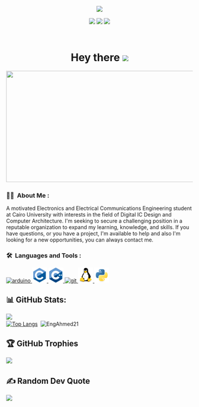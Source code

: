 
<p align="center"><img src="https://media.giphy.com/media/u2pmTWUi0MXjyrMaVj/giphy.gif" width="100"/></p>
<p align="center">
    <a href= "https://twitter.com/A_____7med"><img src="https://img.shields.io/badge/twitter-%231FA1F1?style=flat&logo=twitter&logoColor=white"∠></a>
    <a href= "https://www.linkedin.com/in/ahmed-mohammed-120835235/"><img src="https://img.shields.io/badge/linkedin-%230177B5?style=flat&logo=linkedin&logoColor=white"∠></a>
    <a href= "mailto:engahmed55320@gmail.com"><img src="https://img.shields.io/badge/gmail-%231FA1F1?style=flat&logo=gmail&logoColor=white"∠></a>
 </p>	
<p align="center"><img src="https://komarev.com/ghpvc/?username=EngAhmed21&style=flat-square&color=blue" alt=""></p>

<h1 align="center">Hey there <img src="https://media.giphy.com/media/hvRJCLFzcasrR4ia7z/giphy.gif" width="40"></h1>

<p align="center"><img src="https://media.giphy.com/media/dWesBcTLavkZuG35MI/giphy.gif" width="600" height="300"  /></p>

### :woman_technologist: &nbsp;About Me :

A motivated Electronics and Electrical Communications Engineering student at Cairo University with interests in the field of
Digital IC Design and Computer Architecture.
I'm seeking to secure a challenging position in a reputable organization to expand my learning, knowledge, and skills.
If you have questions, or you have a project, I'm available to help and also I'm looking for a new opportunities, you can always contact me.

### 🛠 &nbsp;Languages and Tools :
<p align="left">
  <a href="https://www.arduino.cc/" target="_blank" rel="noreferrer"> <img src="https://cdn.worldvectorlogo.com/logos/arduino-1.svg" alt="arduino" width="40"height="40"/> </a>
  <a href="https://www.cprogramming.com/" target="_blank" rel="noreferrer"> <img src="https://raw.githubusercontent.com/devicons/devicon/master/icons/c/c-original.svg" alt="c" width="40" height="40"/> </a>
  <a href="https://www.w3schools.com/cpp/" target="_blank" rel="noreferrer"> <img src="https://raw.githubusercontent.com/devicons/devicon/master/icons/cplusplus/cplusplus-original.svg" alt="cplusplus" width="40" height="40"/> </a> 
  <a href="https://git-scm.com/" target="_blank" rel="noreferrer"> <img src="https://www.vectorlogo.zone/logos/git-scm/git-scm-icon.svg" alt="git" width="40" height="40"/> </a> 
  <a href="https://www.linux.org/" target="_blank" rel="noreferrer"> <img src="https://raw.githubusercontent.com/devicons/devicon/master/icons/linux/linux-original.svg" alt="linux" width="40" height="40"/> </a> 
  <a href="https://www.python.org" target="_blank" rel="noreferrer"> <img src="https://raw.githubusercontent.com/devicons/devicon/master/icons/python/python-original.svg" alt="python" width="40" height="40"/> </a> 
 </p>

## 📊 GitHub Stats:
![](https://github-readme-streak-stats.herokuapp.com/?user=EngAhmed21&theme=midnight-purple&hide_border=true)<br/>
[![Top Langs](https://github-readme-stats.vercel.app/api/top-langs/?username=EngAhmed21&theme=midnight-purple&hide_border=true)](https://github.com/EngAhmed21/github-readme-stats)
 &nbsp;<img src="https://github-readme-stats.vercel.app/api?username=EngAhmed21&show_icons=true&locale=en&theme=midnight-purple&hide_border=true" alt="EngAhmed21" />

## 🏆 GitHub Trophies
![](https://github-profile-trophy.vercel.app/?username=EngAhmed21&theme=discord&no-frame=true&no-bg=false&margin-w=4)

## ✍️ Random Dev Quote
![](https://quotes-github-readme.vercel.app/api?type=horizontal&theme=dark)
